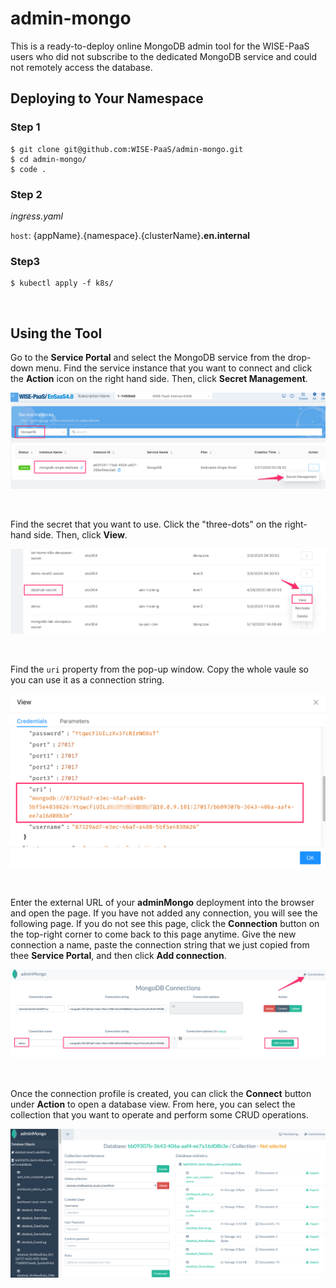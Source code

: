 # admin-mongo

This is a ready-to-deploy online MongoDB admin tool for the WISE-PaaS users who did not subscribe to the dedicated MongoDB service and could not remotely access the database.

## Deploying to Your Namespace

### Step 1

```shell
$ git clone git@github.com:WISE-PaaS/admin-mongo.git
$ cd admin-mongo/
$ code .
```

### Step 2

_ingress.yaml_

``host``: {appName}.{namespace}.{clusterName}**.en.internal**

### Step3

```shell
$ kubectl apply -f k8s/
```
<br>

## Using the Tool

Go to the **Service Portal** and select the MongoDB service from the drop-down menu. Find the service instance that you want to connect and click the **Action** icon on the right hand side. Then, click **Secret Management**.

![service-portal](./media/service-portal.png)

<br>

Find the secret that you want to use. Click the "three-dots" on the right-hand side. Then, click **View**.

![secret-management](./media/secret-management.png)

<br>

Find the ``uri`` property from the pop-up window. Copy the whole vaule so you can use it as a connection string.

![view-credentials](./media/view-credentials.png)

<br>

Enter the external URL of your **adminMongo** deployment into the browser and open the page. If you have not added any connection, you will see the following page. If you do not see this page, click the **Connection** button on the top-right corner to come back to this page anytime. Give the new connection a name, paste the connection string that we just copied from thee **Service Portal**, and then click **Add connection**. 

![adding-uri](./media/adding-uri.png)

<br>

Once the connection profile is created, you can click the **Connect** button under **Action** to open a database view. From here, you can select the collection that you want to operate and perform some CRUD operations.

![collections-view](./media/collections-view.png)











